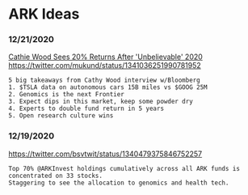 # ARK Ideas


### 12/21/2020
[Cathie Wood Sees 20% Returns After 'Unbelievable' 2020](https://www.youtube.com/watch?v=kfhgbZBWgBE)
https://twitter.com/mukund/status/1341036251990781952
```
5 big takeaways from Cathy Wood interview w/Bloomberg
1. $TSLA data on autonomous cars 15B miles vs $GOOG 25M
2. Genomics is the next Frontier
3. Expect dips in this market, keep some powder dry
4. Experts to double fund return in 5 years
5. Open research culture wins
```


### 12/19/2020
https://twitter.com/bsvtwit/status/1340479375846752257
```
Top 70% @ARKInvest holdings cumulatively across all ARK funds is concentrated on 33 stocks.
Staggering to see the allocation to genomics and health tech.
```

